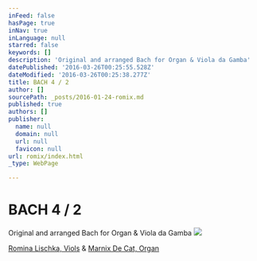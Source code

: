 ```yaml
---
inFeed: false
hasPage: true
inNav: true
inLanguage: null
starred: false
keywords: []
description: 'Original and arranged Bach for Organ & Viola da Gamba'
datePublished: '2016-03-26T00:25:55.528Z'
dateModified: '2016-03-26T00:25:38.277Z'
title: BACH 4 / 2
author: []
sourcePath: _posts/2016-01-24-romix.md
published: true
authors: []
publisher:
  name: null
  domain: null
  url: null
  favicon: null
url: romix/index.html
_type: WebPage

---
```

# BACH 4 / 2

Original and arranged Bach for Organ & Viola da Gamba
![](https://the-grid-user-content.s3-us-west-2.amazonaws.com/78b72188-f165-4ef5-8c7a-095e3d801d17.jpg)

[Romina Lischka, Viols][0] &                            [Marnix De Cat, Organ][1]

[0]: http://www.rominalischka.eu/
[1]: http://www.marnixdecat.be/
